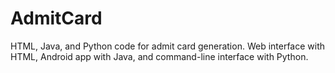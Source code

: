 # AdmitCard
 HTML, Java, and Python code for admit card generation. Web interface with HTML, Android app with Java, and command-line interface with Python.
